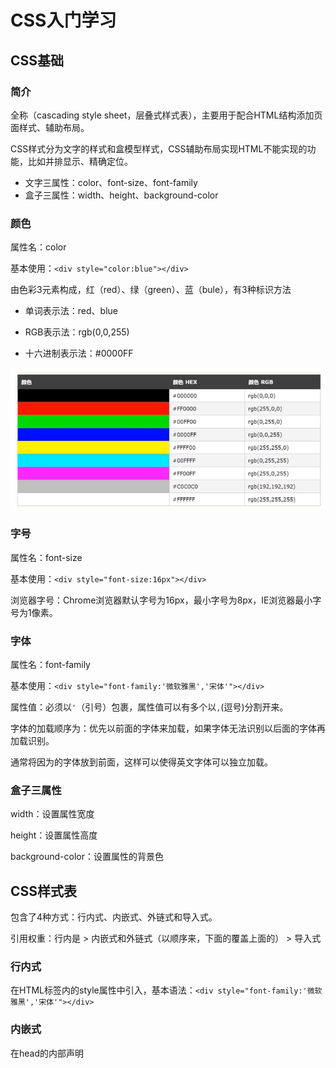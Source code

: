 # CSS入门学习

## CSS基础

### 简介

全称（cascading style sheet，层叠式样式表），主要用于配合HTML结构添加页面样式、辅助布局。

CSS样式分为文字的样式和盒模型样式，CSS辅助布局实现HTML不能实现的功能，比如并排显示、精确定位。

- 文字三属性：color、font-size、font-family
- 盒子三属性：width、height、background-color

### 颜色

属性名：color

基本使用：`<div style="color:blue"></div>`

由色彩3元素构成，红（red）、绿（green）、蓝（bule），有3种标识方法

- 单词表示法：red、blue

- RGB表示法：rgb(0,0,255)

- 十六进制表示法：#0000FF

![常用的颜色值](..\assets\image-20220320210124126.png)

### 字号

属性名：font-size

基本使用：`<div style="font-size:16px"></div>`

浏览器字号：Chrome浏览器默认字号为16px，最小字号为8px，IE浏览器最小字号为1像素。

### 字体

属性名：font-family

基本使用：`<div style="font-family:'微软雅黑','宋体'"></div>`

属性值：必须以`'`（引号）包裹，属性值可以有多个以`,`(逗号)分割开来。

字体的加载顺序为：优先以前面的字体来加载，如果字体无法识别以后面的字体再加载识别。

通常将因为的字体放到前面，这样可以使得英文字体可以独立加载。

### 盒子三属性

width：设置属性宽度

height：设置属性高度

background-color：设置属性的背景色

## CSS样式表

包含了4种方式：行内式、内嵌式、外链式和导入式。

引用权重：行内是 > 内嵌式和外链式（以顺序来，下面的覆盖上面的） > 导入式

### 行内式

在HTML标签内的style属性中引入，基本语法：`<div style="font-family:'微软雅黑','宋体'"></div>`

### 内嵌式

在head的内部声明<style>，通过选择器制定样式。基本语法：

```html
<head>
    <title>Document</title>
    <style>
        div{
            width: 50px;
        }
    </style>
</head>
<body>
    <div></div>
</body>
</html>
```

### 外链式

在head的内部声明<link>，通过链接外部的CSS文件导入样式。基本语法：

```html
<head>
    <title>Document</title>
    <link rel="stylesheet" href="divs.css">
</head>
<body>
    <div></div>
</body>
</html>
```

### 导入式

在head的内部声明<style>，同外链式，语法上存在差异。

导入式必须写在style的最顶部，基本语法：

```html
<head>
    <title>Document</title>
    <style>
        @import url(divs.css);
    </style>
</head>
<body>
    <div></div>
</body>
</html>
```

## CSS选择器

选择器的用途是用于定位HTML的元素，分为基础选择器和高级选择器两种。

### 基础选择器

#### 标签选择器

通过HTML标签名来定位元素，选择范围是HTML所有的指定标签。基本语法：

```css
<head>
    <title>Document</title>
    <style>
    p{
        color:red;
    }
    h3{
        color:blue;
    }
    </style>
</head>
<body>
    <p>1</p>
    <div>2</div>
    <h3>3</h3>
</body>
</html>
```

#### 类名选择器

通过定义css类型，选定HTML元素上class对应的元素。基本语法：

```css
<head>
    <title>Document</title>
    <style>
        .a1{
            color: red;
        }
    </style>
</head>
<body>
    <div>1</div>
    <div class="a1">2</div>
    <div class="a2">3</div>
</body>
</html>
```

#### id选择器

通过标签上id属性进行选择，id是元素的身份证，具有唯一性，所以只能选择一个HTML元素。基本属性：

```html
<head>
  <title>Document</title>
  <style>
      #div{
          color: blue;
      }
   </style>
</head>
<body>
    <div>1</div>
    <div class="a1">2</div>
    <div id="div1" class="a2">3</div>
</body>
</html>
```

#### 通配符选择器

书写方法：`*` ，选择范围是html标签内的所有元素。通常用于清除页面的默认样式。

```html
<head>
    <title>Document</title>
    <style>
        *{
            padding: 0;
            margin: 0;
            font-size: 12px;
        }
    </style>
</head>
<body>
    <div>1</div>
    <div class="a1">2</div>
    <div id="div1" class="a2">3</div>
    <p>P</p>
    <h3>h3</h3>
</body>
</html>
```

### 高级选择器

#### 后代选择器

#### 交集选择器

#### 并集选择器

## CSS盒模型